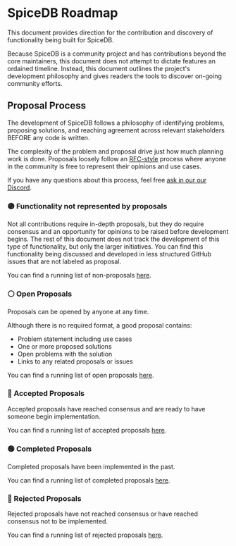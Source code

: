 # SpiceDB Roadmap

This document provides direction for the contribution and discovery of functionality being built for SpiceDB.

Because SpiceDB is a community project and has contributions beyond the core maintainers, this document does not attempt to dictate features an ordained timeline.
Instead, this document outlines the project's development philosophy and gives readers the tools to discover on-going community efforts.

## Proposal Process

The development of SpiceDB follows a philosophy of identifying problems, proposing solutions, and reaching agreement across relevant stakeholders BEFORE any code is written.

The complexity of the problem and proposal drive just how much planning work is done.
Proposals loosely follow an [RFC-style] process where anyone in the community is free to represent their opinions and use cases.

If you have any questions about this process, feel free [ask in our our Discord][discord].

[RFC-style]: https://en.wikipedia.org/wiki/Request_for_Comments
[discord]: https://discord.gg/spicedb

### 🟣 Functionality not represented by proposals

Not all contributions require in-depth proposals, but they do require consensus and an opportunity for opinions to be raised before development begins.
The rest of this document does not track the development of this type of functionality, but only the larger initiatives.
You can find this functionality being discussed and developed in less structured GitHub issues that are not labeled as proposal.

You can find a running list of non-proposals [here](https://github.com/authzed/spicedb/issues?q=is%3Aopen+is%3Aissue+-label%3Akind%2Fproposal).

### ⚪ Open Proposals

Proposals can be opened by anyone at any time.

Although there is no required format, a good proposal contains:

- Problem statement including use cases
- One or more proposed solutions
- Open problems with the solution
- Links to any related proposals or issues

You can find a running list of open proposals [here](https://github.com/authzed/spicedb/issues?q=is%3Aopen+label%3A%22state%2Fneeds+discussion%22%2C%22state%2Fgauging+interest%22).

### 🔵 Accepted Proposals

Accepted proposals have reached consensus and are ready to have someone begin implementation.

You can find a running list of accepted proposals [here](https://github.com/authzed/spicedb/issues?q=is%3Aopen+is%3Aissue+label%3Akind%2Fproposal+label%3A%22state%2Fimplementation+ready%22).

### 🟢 Completed Proposals

Completed proposals have been implemented in the past.

You can find a running list of completed proposals [here](https://github.com/authzed/spicedb/issues?q=is%3Aissue+label%3Akind%2Fproposal+reason%3Acompleted).

### 🔴 Rejected Proposals

Rejected proposals have not reached consensus or have reached consensus not to be implemented.

You can find a running list of rejected proposals [here](https://github.com/authzed/spicedb/issues?q=is%3Aissue+label%3A%22state%2Fwon%27t+fix%22+label%3Akind%2Fproposal).
